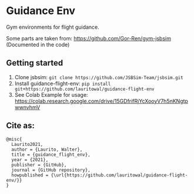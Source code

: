 # Guidance Env
Gym environments for flight guidance.

Some parts are taken from: https://github.com/Gor-Ren/gym-jsbsim
(Documented in the code)

## Getting started
1. Clone jsbsim: `git clone https://github.com/JSBSim-Team/jsbsim.git`
2. Install guidance-flight-env: `pip install git+https://github.com/lauritowal/guidance-flight-env`
3. See Colab Example for usage:
https://colab.research.google.com/drive/15GDfrifRjYcXooyV7h5nKNgtpwwnvhmV

## Cite as: 
```
@misc{
  Laurito2021, 
  author = {Laurito, Walter}, 
  title = {guidance_flight_env}, 
  year = {2021}, 
  publisher = {GitHub}, 
  journal = {GitHub repository}, 
  howpublished = {\url{https://github.com/lauritowal/guidance-flight-env/}} 
}
```
